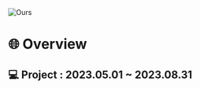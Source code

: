 <img src="[https://github.com/jjunseokk/OursCollectingBalls/issues/1#issue-1870961635](https://user-images.githubusercontent.com/87737169/263917757-6fc055b5-5764-4ee1-b01a-156312c6d6fb.png)https://user-images.githubusercontent.com/87737169/263917757-6fc055b5-5764-4ee1-b01a-156312c6d6fb.png" alt="Ours" />

# 🌐 Overview

## 💻 Project : 2023.05.01 ~ 2023.08.31



